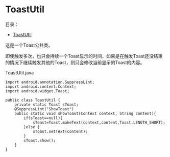 # ToastUtil

目录：

- [ToastUtil](#toastutil)

这是一个Toast公共类。

即使触发多次，也只会持续一个Toast显示的时间，如果是在触发Toast还没结束的情况下继续触发其他的Toast，则只会修改当前显示的Toast的内容。

ToastUtil.java

```
import android.annotation.SuppressLint;
import android.content.Context;
import android.widget.Toast;

public class ToastUtil {
    private static Toast sToast;
    @SuppressLint("ShowToast")
    public static void showToast(Context context, String content){
        if(sToast==null){
            sToast=Toast.makeText(context,content,Toast.LENGTH_SHORT);
        }else {
            sToast.setText(content);
        }
        sToast.show();
    }
}
```